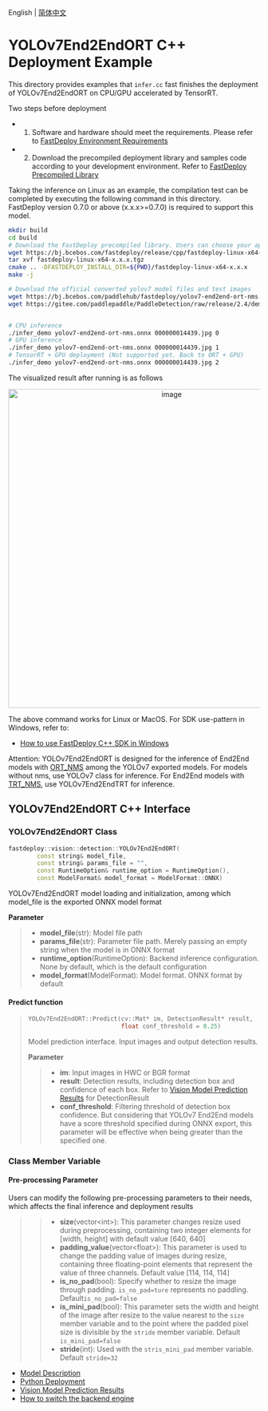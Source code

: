 English | [简体中文](README_CN.md)
# YOLOv7End2EndORT C++ Deployment Example

This directory provides examples that `infer.cc` fast finishes the deployment of YOLOv7End2EndORT on CPU/GPU accelerated by TensorRT. 

Two steps before deployment

- 1. Software and hardware should meet the requirements. Please refer to [FastDeploy Environment Requirements](../../../../../docs/cn/build_and_install/download_prebuilt_libraries.md)  
- 2.  Download the precompiled deployment library and samples code according to your development environment. Refer to [FastDeploy Precompiled Library](../../../../../docs/cn/build_and_install/download_prebuilt_libraries.md)

Taking the inference on Linux as an example, the compilation test can be completed by executing the following command in this directory. FastDeploy version 0.7.0 or above (x.x.x>=0.7.0) is required to support this model.

```bash
mkdir build
cd build
# Download the FastDeploy precompiled library. Users can choose your appropriate version in the `FastDeploy Precompiled Library` mentioned above 
wget https://bj.bcebos.com/fastdeploy/release/cpp/fastdeploy-linux-x64-x.x.x.tgz
tar xvf fastdeploy-linux-x64-x.x.x.tgz
cmake .. -DFASTDEPLOY_INSTALL_DIR=${PWD}/fastdeploy-linux-x64-x.x.x
make -j

# Download the official converted yolov7 model files and test images 
wget https://bj.bcebos.com/paddlehub/fastdeploy/yolov7-end2end-ort-nms.onnx
wget https://gitee.com/paddlepaddle/PaddleDetection/raw/release/2.4/demo/000000014439.jpg


# CPU inference
./infer_demo yolov7-end2end-ort-nms.onnx 000000014439.jpg 0
# GPU inference
./infer_demo yolov7-end2end-ort-nms.onnx 000000014439.jpg 1
# TensorRT + GPU deployment (Not supported yet. Back to ORT + GPU)
./infer_demo yolov7-end2end-ort-nms.onnx 000000014439.jpg 2
```

The visualized result after running is as follows

<div align='center'>
  <img width="639" alt="image" src="https://user-images.githubusercontent.com/31974251/186369053-1b578d61-ca70-4755-9671-c9fccf6314a0.png">
</div>

The above command works for Linux or MacOS. For SDK use-pattern in Windows, refer to:
- [How to use FastDeploy C++ SDK in Windows](../../../../../docs/cn/faq/use_sdk_on_windows.md)

Attention: YOLOv7End2EndORT is designed for the inference of End2End models with [ORT_NMS](https://github.com/WongKinYiu/yolov7/blob/main/models/experimental.py#L87) among the YOLOv7 exported models. For models without nms, use YOLOv7 class for inference. For End2End models with [TRT_NMS](https://github.com/WongKinYiu/yolov7/blob/main/models/experimental.py#L111), use YOLOv7End2EndTRT for inference.

## YOLOv7End2EndORT C++ Interface 

### YOLOv7End2EndORT Class

```c++
fastdeploy::vision::detection::YOLOv7End2EndORT(
        const string& model_file,
        const string& params_file = "",
        const RuntimeOption& runtime_option = RuntimeOption(),
        const ModelFormat& model_format = ModelFormat::ONNX)
```

YOLOv7End2EndORT model loading and initialization, among which model_file is the exported ONNX model format

**Parameter**

> * **model_file**(str): Model file path 
> * **params_file**(str): Parameter file path. Merely passing an empty string when the model is in ONNX format
> * **runtime_option**(RuntimeOption): Backend inference configuration. None by default, which is the default configuration
> * **model_format**(ModelFormat): Model format. ONNX format by default

#### Predict function

> ```c++
> YOLOv7End2EndORT::Predict(cv::Mat* im, DetectionResult* result,
>                           float conf_threshold = 0.25)
> ```
>
> Model prediction interface. Input images and output detection results.
>
> **Parameter**
>
> > * **im**: Input images in HWC or BGR format
> > * **result**: Detection results, including detection box and confidence of each box. Refer to [Vision Model Prediction Results](../../../../../docs/api/vision_results/) for DetectionResult 
> > * **conf_threshold**: Filtering threshold of detection box confidence. But considering that YOLOv7 End2End models have a score threshold specified during ONNX export, this parameter will be effective when being greater than the specified one.

### Class Member Variable
#### Pre-processing Parameter
Users can modify the following pre-processing parameters to their needs, which affects the final inference and deployment results

> > * **size**(vector&lt;int&gt;): This parameter changes resize used during preprocessing, containing two integer elements for [width, height] with default value [640, 640]
> > * **padding_value**(vector&lt;float&gt;): This parameter is used to change the padding value of images during resize, containing three floating-point elements that represent the value of three channels. Default value [114, 114, 114]
> > * **is_no_pad**(bool): Specify whether to resize the image through padding. `is_no_pad=ture` represents no paddling. Default`is_no_pad=false`
> > * **is_mini_pad**(bool): This parameter sets the width and height of the image after resize to the value nearest to the `size` member variable and to the point where the padded pixel size is divisible by the `stride` member variable. Default `is_mini_pad=false`
> > * **stride**(int): Used with the `stris_mini_pad` member variable. Default `stride=32`

- [Model Description](../../)
- [Python Deployment](../python)
- [Vision Model Prediction Results](../../../../../docs/api/vision_results/)
- [How to switch the backend engine](../../../../../docs/cn/faq/how_to_change_backend.md)
